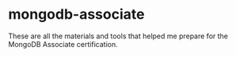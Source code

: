 # mongodb-associate
These are all the materials and tools that helped me prepare for the MongoDB Associate certification.

